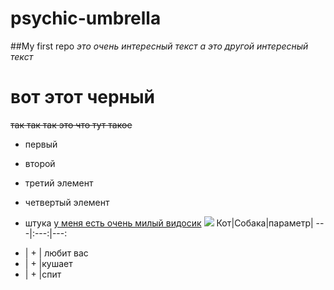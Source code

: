 # psychic-umbrella
##My first repo
*это очень интересный текст* 
_а это другой интересный текст_
# вот этот черный
~~так так так это что тут такое~~
+ первый
- второй
+ третий элемент
 - четвертый элемент
 * штука
[у меня есть очень милый видосик](https://www.youtube.com/watch?v=es3NOorUHK0)
![](https://i.redd.it/nephjhlgkmn31.jpg)
Кот|Собака|параметр| 
---|:---:|---:
+ | + | любит вас
+ | + |кушает
+ | + |спит
